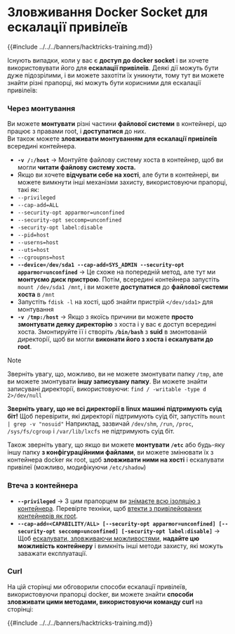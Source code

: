 # Зловживання Docker Socket для ескалації привілеїв

{{#include ../../../banners/hacktricks-training.md}}

Існують випадки, коли у вас є **доступ до docker socket** і ви хочете використовувати його для **ескалації привілеїв**. Деякі дії можуть бути дуже підозрілими, і ви можете захотіти їх уникнути, тому тут ви можете знайти різні прапорці, які можуть бути корисними для ескалації привілеїв:

### Через монтування

Ви можете **монтувати** різні частини **файлової системи** в контейнері, що працює з правами root, і **доступатися** до них.\
Ви також можете **зловживати монтуванням для ескалації привілеїв** всередині контейнера.

- **`-v /:/host`** -> Монтуйте файлову систему хоста в контейнер, щоб ви могли **читати файлову систему хоста.**
- Якщо ви хочете **відчувати себе на хості**, але бути в контейнері, ви можете вимкнути інші механізми захисту, використовуючи прапорці, такі як:
- `--privileged`
- `--cap-add=ALL`
- `--security-opt apparmor=unconfined`
- `--security-opt seccomp=unconfined`
- `-security-opt label:disable`
- `--pid=host`
- `--userns=host`
- `--uts=host`
- `--cgroupns=host`
- **`--device=/dev/sda1 --cap-add=SYS_ADMIN --security-opt apparmor=unconfined`** -> Це схоже на попередній метод, але тут ми **монтуємо диск пристрою**. Потім, всередині контейнера запустіть `mount /dev/sda1 /mnt`, і ви можете **доступатися** до **файлової системи хоста** в `/mnt`
- Запустіть `fdisk -l` на хості, щоб знайти пристрій `</dev/sda1>` для монтування
- **`-v /tmp:/host`** -> Якщо з якоїсь причини ви можете **просто змонтувати деяку директорію** з хоста і у вас є доступ всередині хоста. Змонтируйте її і створіть **`/bin/bash`** з **suid** в змонтованій директорії, щоб ви могли **виконати його з хоста і ескалувати до root**.

> [!NOTE]
> Зверніть увагу, що, можливо, ви не можете змонтувати папку `/tmp`, але ви можете змонтувати **іншу записувану папку**. Ви можете знайти записувані директорії, використовуючи: `find / -writable -type d 2>/dev/null`
>
> **Зверніть увагу, що не всі директорії в linux машині підтримують суід біт!** Щоб перевірити, які директорії підтримують суід біт, запустіть `mount | grep -v "nosuid"` Наприклад, зазвичай `/dev/shm`, `/run`, `/proc`, `/sys/fs/cgroup` і `/var/lib/lxcfs` не підтримують суід біт.
>
> Також зверніть увагу, що якщо ви можете **монтувати `/etc`** або будь-яку іншу папку **з конфігураційними файлами**, ви можете змінювати їх з контейнера docker як root, щоб **зловживати ними на хості** і ескалувати привілеї (можливо, модифікуючи `/etc/shadow`)

### Втеча з контейнера

- **`--privileged`** -> З цим прапорцем ви [знімаєте всю ізоляцію з контейнера](docker-privileged.md#what-affects). Перевірте техніки, щоб [втекти з привілейованих контейнерів як root](docker-breakout-privilege-escalation/index.html#automatic-enumeration-and-escape).
- **`--cap-add=<CAPABILITY/ALL> [--security-opt apparmor=unconfined] [--security-opt seccomp=unconfined] [-security-opt label:disable]`** -> Щоб [ескалувати, зловживаючи можливостями](../linux-capabilities.md), **надайте цю можливість контейнеру** і вимкніть інші методи захисту, які можуть заважати експлуатації.

### Curl

На цій сторінці ми обговорили способи ескалації привілеїв, використовуючи прапорці docker, ви можете знайти **способи зловживати цими методами, використовуючи команду curl** на сторінці:

{{#include ../../../banners/hacktricks-training.md}}
